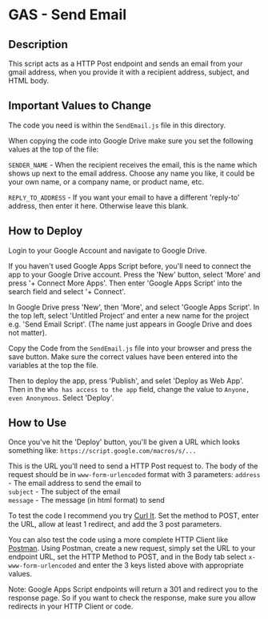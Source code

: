 # GAS - Send Email

## Description

This script acts as a HTTP Post endpoint and sends an email from your gmail address, when you provide it with a recipient address, subject, and HTML body.

## Important Values to Change

The code you need is within the `SendEmail.js` file in this directory.

When copying the code into Google Drive make sure you set the following values at the top of the file:

`SENDER_NAME` - When the recipient receives the email, this is the name which shows up next to the email address. Choose any name you like, it could be your own name, or a company name, or product name, etc.

`REPLY_TO_ADDRESS` - If you want your email to have a different 'reply-to' address, then enter it here. Otherwise leave this blank.


## How to Deploy

Login to your Google Account and navigate to Google Drive. 

If you haven't used Google Apps Script before, you'll need to connect the app to your Google Drive account. Press the 'New' button, select 'More' and press '+ Connect More Apps'. Then enter 'Google Apps Script' into the search field and select '+ Connect'.

In Google Drive press 'New', then 'More', and select 'Google Apps Script'. In the top left, select 'Untitled Project' and enter a new name for the project e.g. 'Send Email Script'. (The name just appears in Google Drive and does not matter).

Copy the Code from the `SendEmail.js` file into your browser and press the save button. Make sure the correct values have been entered into the variables at the top the file.

Then to deploy the app, press 'Publish', and selet 'Deploy as Web App'. Then in the `Who has access to the app` field, change the value to `Anyone, even Anonymous`. Select 'Deploy'.

## How to Use

Once you've hit the 'Deploy' button, you'll be given a URL which looks something like: `https://script.google.com/macros/s/...`

This is the URL you'll need to send a HTTP Post request to. The body of the request should be in `www-form-urlencoded` format with 3 parameters:
`address` - The email address to send the email to  
`subject` - The subject of the email  
`message` - The message (in html format) to send

To test the code I recommend you try [Curl It](https://curlit.jam-es.com). Set the method to POST, enter the URL, allow at least 1 redirect, and add the 3 post parameters.

You can also test the code using a more complete HTTP Client like [Postman](https://www.getpostman.com/). Using Postman, create a new request, simply set the URL to your endpoint URL, set the HTTP Method to POST, and in the Body tab select `x-www-form-urlencoded` and enter the 3 keys listed above with appropriate values.

Note: Google Apps Script endpoints will return a 301 and redirect you to the response page. So if you want to check the response, make sure you allow redirects in your HTTP Client or code.